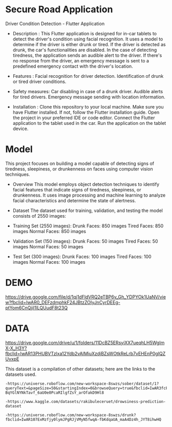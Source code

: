 # Secure Road Application

Driver Condition Detection - Flutter Application

- Description :
    This Flutter application is designed for in-car tablets to detect the driver's condition using facial recognition. It uses a model to determine if the driver is either drunk or tired. If the driver is detected as drunk, the car's functionalities are disabled. In the case of detecting tiredness, the application sends an audible alert to the driver. If there's no response from the driver, an emergency message is sent to a predefined emergency contact with the driver's location.

- Features :
    Facial recognition for driver detection.
    Identification of drunk or tired driver conditions.

- Safety measures:
    Car disabling in case of a drunk driver.
    Audible alerts for tired drivers.
    Emergency message sending with location information.

- Installation :
    Clone this repository to your local machine.
    Make sure you have Flutter installed. If not, follow the Flutter installation guide.
    Open the project in your preferred IDE or code editor.
    Connect the Flutter application to the tablet used in the car.
    Run the application on the tablet device.

# Model

This project focuses on building a model capable of detecting signs of tiredness, sleepiness, or drunkenness on faces using computer vision techniques.

- Overview
    This model employs object detection techniques to identify facial features that indicate signs of tiredness, sleepiness, or drunkenness. It uses image processing and machine learning to analyze facial characteristics and determine the state of alertness.

- Dataset
    The dataset used for training, validation, and testing the model consists of 2550 images:

- Training Set (2550 images):
    Drunk Faces: 850 images
    Tired Faces: 850 images
    Normal Faces: 850 images

- Validation Set (150 images):
    Drunk Faces: 50 images
    Tired Faces: 50 images
    Normal Faces: 50 images

- Test Set (300 images):
    Drunk Faces: 100 images
    Tired Faces: 100 images
    Normal Faces: 100 images

# DEMO

https://drive.google.com/file/d/1qj1dFldVRQ2eTBP6v_Gh_YDPYOk1UaNV/view?fbclid=IwAR0_DEFzdmphkF24JBtzZOIyJnCyrDEEg-ptYom6CnQjiI1lLQUudF8t23Q

# DATA

https://drive.google.com/drive/u/1/folders/11DcBZ5ERsyiXX7ueqhLH5WgImX-X_H3Y?fbclid=IwAR13PHUBVTzlxa12Ydb2vAIMiuXzdjBZsWOtkReLrb7vEHEnP0gIQZUvxpE

This dataset is a compilation of other datasets; here are the links to the datasets used.

    -https://universe.roboflow.com/new-workspace-8swzs/sober/dataset/1?queryText=&pageSize=50&startingIndex=0&browseQuery=true&fbclid=IwAR3fcFhsWJJGmIV-BqYGlNYNkTavf_6aU0e0PcaRIlgfZsY_arOfakD9Hl8
    
    -https://www.kaggle.com/datasets/rakibuleceruet/drowsiness-prediction-dataset
    
    -https://universe.roboflow.com/new-workspace-8swzs/drunk?fbclid=IwAR107ExMzfjy0lymJPgRJjVMyN5fwqA-fbKdqaUA_maA4Dz4h_JYT8ihwHQ
